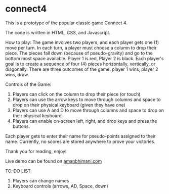 # connect4
This is a prototype of the popular classic game Connect 4.

The code is written in HTML, CSS, and Javascript. 

How to play:
The game involves two players, and each player gets one (1) move per turn. In each turn, a player must choose a column to drop their piece. The pieces fall down (because of pseudo-gravity) and go to the bottom most space available. Player 1 is red, Player 2 is black. Each player's goal is to create a sequence of four (4) pieces horizontally, vertically, or diagonally. There are three outcomes of the game: player 1 wins, player 2 wins, draw.

Controls of the Game:
1. Players can click on the column to drop their piece (or touch)
2. Players can use the arrow keys to move through columns and space to drop on their physical keyboard (given they have one)
3. Players can use A and D to move through columns and space to drop on their physical keyboard.
4. Players can enable on-screen left, right, and drop keys and press the buttons.

Each player gets to enter their name for pseudo-points assigned to their name. Currently, no scores are stored anywhere to prove your victories.

Thank you for reading, enjoy!

Live demo can be found on <a target="_blank" href="http://amanbhimani.com/connect4/">amanbhimani.com</a>


TO-DO LIST:
1. Players can change names
2. Keyboard controls (arrows, AD, Space, down)
